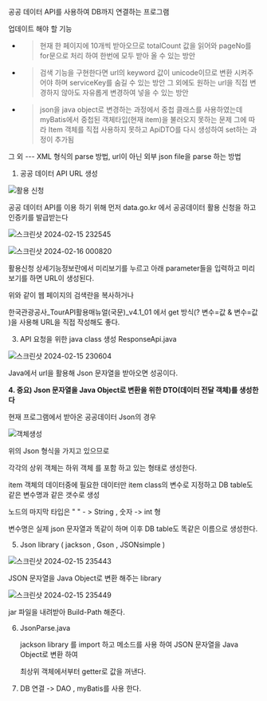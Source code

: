 공공 데이터 API를 사용하여 DB까지 연결하는 프로그램

업데이트 해야 할 기능 
- > 현재 한 페이지에 10개씩 받아오므로 totalCount 값을 읽어와 pageNo를 for문으로 처리 하여 한번에 모두 받아 올 수 있는 방안 
- > 검색 기능을 구현한다면 url의 keyword 값이 unicode이므로 변환 시켜주어야 하며 serviceKey를 숨길 수 있는 방안
    그 외에도 원하는 url을 직접 변경하지 않아도 자유롭게 변경하여 넣을 수 있는 방안 
- > json을 java object로 변경하는 과정에서 중첩 클래스를 사용하였는데 myBatis에서 중첩된 객체타입(현재 item)을 불러오지 못하는 문제
    그에 따라 Item 객체를 직접 사용하지 못하고 ApiDTO를 다시 생성하여 set하는 과정이 추가됨

그 외 --- XML 형식의 parse 방법, url이 아닌 외부 json file을 parse 하는 방법


1. 공공 데이터 API URL 생성

  ![활용 신청](https://github.com/leeyehji/practice/assets/152182670/c69b6b62-7577-41e0-86fe-f971d341f10b)


   공공 데이터 API를 이용 하기 위해 먼저 data.go.kr 에서 공공데이터 활용 신청을 하고 인증키를 발급받는다


  ![스크린샷 2024-02-15 232545](https://github.com/leeyehji/practice/assets/152182670/3f1829d9-a110-489d-a7f3-76c009157c81)


  ![스크린샷 2024-02-16 000820](https://github.com/leeyehji/practice/assets/152182670/bca20389-5bdf-4523-b5d6-2778091ef73d)
    
    
   활용신청 상세기능정보란에서 미리보기를 누르고 아래 parameter들을 입력하고 미리보기를 하면 URL이 생성된다.
   
   위와 같이 웹 페이지의 검색란을 복사하거나 
  

   한국관광공사_TourAPI활용매뉴얼(국문)_v4.1_01 에서 get 방식(? 변수=값 & 변수=값 )을 사용해 URL을 직접 작성해도 좋다.



3. API 요청을 위한 java class 생성
   ResponseApi.java

  ![스크린샷 2024-02-15 230604](https://github.com/leeyehji/practice/assets/152182670/8794b036-a9e3-4228-9468-a16f6a9f7a87)

   Java에서 url을 활용해 Json 문자열을 받아오면 성공이다.
   


   
<strong>4. 중요) Json 문자열을 Java Object로 변환을 위한 DTO(데이터 전달 객체)를 생성한다</strong>

   현재 프로그램에서 받아온 공공데이터 Json의 경우

  ![객체생성](https://github.com/leeyehji/practice/assets/152182670/f89d050b-7a7d-4ff8-8ef8-3b0a246478b9)

   위의 Json 형식을 가지고 있으므로

   각각의 상위 객체는 하위 객체 를 포함 하고 있는 형태로 생성한다.

item 객체의 데이터중에 필요한 데이터만 item class의 변수로 지정하고 DB table도 같은 변수명과 같은 갯수로 생성

   노드의 마지막 타입은  " " - > String , 숫자 -> int 형

   변수명은 실제 json 문자열과 똑같이 하며 이후 DB table도 똑같은 이름으로 생성한다.

5. Json library ( jackson , Gson , JSONsimple )

  ![스크린샷 2024-02-15 235443](https://github.com/leeyehji/practice/assets/152182670/a1d23f80-452a-4ef5-8978-7cee5730e3ff)

   JSON 문자열을 Java Object로 변환 해주는 library 

  ![스크린샷 2024-02-15 235449](https://github.com/leeyehji/practice/assets/152182670/65604f02-2648-43f0-af30-d6f5bedf8bc5)

   jar 파일을 내려받아 Build-Path 해준다.

6. JsonParse.java
   
   jackson library 를 import 하고 메소드를 사용 하여 JSON 문자열을 Java Object로 변환 하여
   
   최상위 객체에서부터 getter로 값을 꺼낸다. 

7. DB 연결 -> DAO , myBatis를 사용 한다.
   
